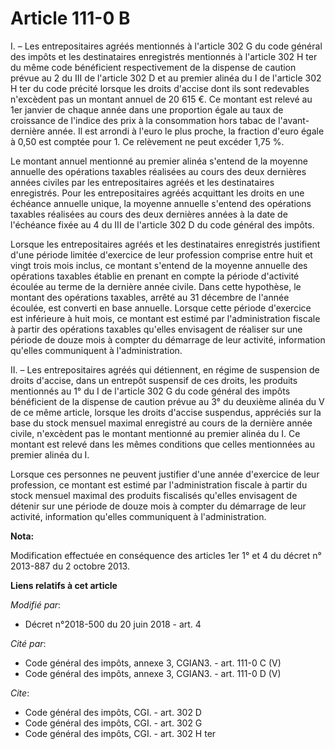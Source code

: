 # Article 111-0 B

I. – Les entrepositaires agréés mentionnés à l'article 302 G du code général des impôts et les destinataires enregistrés
mentionnés à l'article 302 H ter du même code bénéficient respectivement de la dispense de caution prévue au 2 du III de
l'article 302 D et au premier alinéa du I de l'article 302 H ter du code précité lorsque les droits d'accise dont ils sont
redevables n'excèdent pas un montant annuel de 20 615 €. Ce montant est relevé au 1er janvier de chaque année dans une
proportion égale au taux de croissance de l'indice des prix à la consommation hors tabac de l'avant-dernière année. Il est
arrondi à l'euro le plus proche, la fraction d'euro égale à 0,50 est comptée pour 1. Ce relèvement ne peut excéder 1,75 %.

Le montant annuel mentionné au premier alinéa s'entend de la moyenne annuelle des opérations taxables réalisées au cours des
deux dernières années civiles par les entrepositaires agréés et les destinataires enregistrés. Pour les entrepositaires
agréés acquittant les droits en une échéance annuelle unique, la moyenne annuelle s'entend des opérations taxables réalisées
au cours des deux dernières années à la date de l'échéance fixée au 4 du III de l'article 302 D du code général des impôts.

Lorsque les entrepositaires agréés et les destinataires enregistrés justifient d'une période limitée d'exercice de leur
profession comprise entre huit et vingt trois mois inclus, ce montant s'entend de la moyenne annuelle des opérations taxables
établie en prenant en compte la période d'activité écoulée au terme de la dernière année civile. Dans cette hypothèse, le
montant des opérations taxables, arrêté au 31 décembre de l'année écoulée, est converti en base annuelle. Lorsque cette
période d'exercice est inférieure à huit mois, ce montant est estimé par l'administration fiscale à partir des opérations
taxables qu'elles envisagent de réaliser sur une période de douze mois à compter du démarrage de leur activité, information
qu'elles communiquent à l'administration.

II. – Les entrepositaires agréés qui détiennent, en régime de suspension de droits d'accise, dans un entrepôt suspensif de
ces droits, les produits mentionnés au 1° du I de l'article 302 G du code général des impôts bénéficient de la dispense de
caution prévue au 3° du deuxième alinéa du V de ce même article, lorsque les droits d'accise suspendus, appréciés sur la base
du stock mensuel maximal enregistré au cours de la dernière année civile, n'excèdent pas le montant mentionné au premier
alinéa du I. Ce montant est relevé dans les mêmes conditions que celles mentionnées au premier alinéa du I.

Lorsque ces personnes ne peuvent justifier d'une année d'exercice de leur profession, ce montant est estimé par
l'administration fiscale à partir du stock mensuel maximal des produits fiscalisés qu'elles envisagent de détenir sur une
période de douze mois à compter du démarrage de leur activité, information qu'elles communiquent à l'administration.

**Nota:**

Modification effectuée en conséquence des articles 1er 1° et 4 du décret n° 2013-887 du 2 octobre 2013.

**Liens relatifs à cet article**

_Modifié par_:

  - Décret n°2018-500 du 20 juin 2018 - art. 4

_Cité par_:

  - Code général des impôts, annexe 3, CGIAN3. - art. 111-0 C (V)
  - Code général des impôts, annexe 3, CGIAN3. - art. 111-0 D (V)

_Cite_:

  - Code général des impôts, CGI. - art. 302 D
  - Code général des impôts, CGI. - art. 302 G
  - Code général des impôts, CGI. - art. 302 H ter
